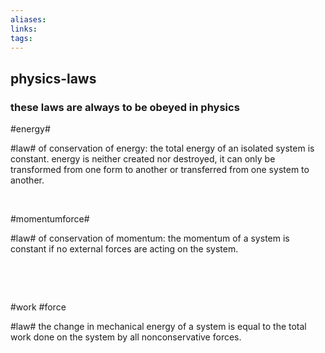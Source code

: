 ```yaml
---
aliases: 
links: 
tags: 
---
```

## physics-laws

### these laws are always to be obeyed in physics

​#energy#​

​#law#​ of conservation of energy: the total energy of an isolated system is constant. energy is neither created nor destroyed, it can only be transformed from one form to another or transferred from one system to another.

‍

​#momentumforce#​

​#law#​ of conservation of momentum: the momentum of a system is constant if no external forces are acting on the system.

‍

‍

#work #force​

​#law#​ the change in mechanical energy of a system is equal to the total work done on the system by all nonconservative forces.

‍

